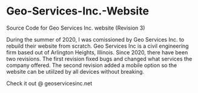 # Geo-Services-Inc.-Website
Source Code for Geo Services Inc. website (Revision 3)

During the summer of 2020, I was comissioned by Geo Services Inc. to rebuild their website from scratch. Geo Services Inc is a civil engineering firm
based out of Arlington Heights, Illinois. Since 2020, there have been two revisions. The first revision fixed bugs and changed what services the company
offered. The second revision added a mobile option so the website can be utiilzed by all devices without breaking.

Check it out @ geoservicesinc.net
